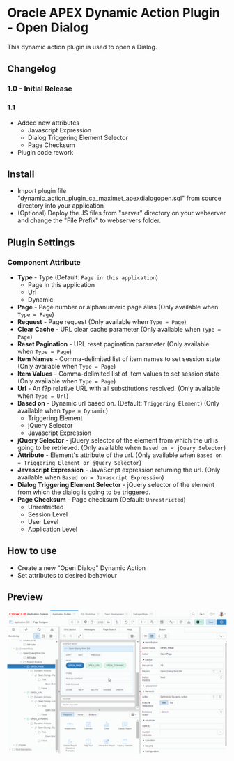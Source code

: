# Oracle APEX Dynamic Action Plugin - Open Dialog
This dynamic action plugin is used to open a Dialog.

## Changelog
### 1.0 - Initial Release

### 1.1
  - Added new attributes
    - Javascript Expression
    - Dialog Triggering Element Selector
    - Page Checksum
  - Plugin code rework

## Install
- Import plugin file "dynamic_action_plugin_ca_maximet_apexdialogopen.sql" from source directory into your application
- (Optional) Deploy the JS files from "server" directory on your webserver and change the "File Prefix" to webservers folder.

## Plugin Settings
### Component Attribute
- **Type** - Type (Default: `Page in this application`)
  - Page in this application
  - Url
  - Dynamic
- **Page** - Page number or alphanumeric page alias (Only available when `Type = Page`)
- **Request** - Page request (Only available when `Type = Page`)
- **Clear Cache** - URL clear cache parameter (Only available when `Type = Page`)
- **Reset Pagination** - URL reset pagination parameter (Only available when `Type = Page`)
- **Item Names** - Comma-delimited list of item names to set session state (Only available when `Type = Page`)
- **Item Values** - Comma-delimited list of item values to set session state (Only available when `Type = Page`)
- **Url** - An f?p relative URL with all substitutions resolved. (Only available when `Type = Url`)
- **Based on** - Dynamic url based on. (Default: `Triggering Element`) (Only available when `Type = Dynamic`)
  - Triggering Element
  - jQuery Selector
  - Javascript Expression
- **jQuery Selector** - jQuery selector of the element from which the url is going to be retrieved. (Only available when `Based on = jQuery Selector`)
- **Attribute** - Element's attribute of the url. (Only available when `Based on = Triggering Element or jQuery Selector`)
- **Javascript Expression** - JavaScript expression returning the url. (Only available when `Based on = Javascript Expression`)
- **Dialog Triggering Element Selector** - jQuery selector of the element from which the dialog is going to be triggered.
- **Page Checksum** - Page checksum (Default: `Unrestricted`)
  - Unrestricted
  - Session Level
  - User Level
  - Application Level

## How to use
- Create a new "Open Dialog" Dynamic Action
- Set attributes to desired behaviour

## Preview
![](https://github.com/maxime-tremblay/apex-plugin-dialogopen/blob/master/preview.gif)
